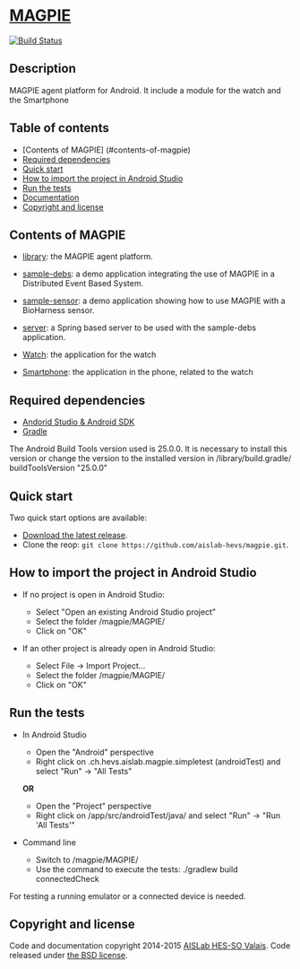 # [MAGPIE](http://www.hevs.ch/en/mini-sites/projets-produits/aislab/projets/magpie-4826)
[![Build Status](https://travis-ci.org/aislab-hevs/magpie.svg)](https://travis-ci.org/aislab-hevs/magpie)

## Description
MAGPIE agent platform for Android. It include a module for the watch and the Smartphone

## Table of contents
- [Contents of MAGPIE] (#contents-of-magpie)
- [Required dependencies](#required-dependencies)
- [Quick start](#quick-start)
- [How to import the project in Android Studio](#how-to-import-the-project-in-android-studio)
- [Run the tests](#run-the-tests)
- [Documentation](#documentation)
- [Copyright and license](#copyright-and-license)

## Contents of MAGPIE
- [library](https://github.com/aislab-hevs/magpie/tree/master/MAGPIE/library): the MAGPIE agent platform.
- [sample-debs](https://github.com/aislab-hevs/magpie/tree/master/MAGPIE/sample-debs): a demo application integrating the use of MAGPIE in a Distributed Event Based System.
- [sample-sensor](https://github.com/aislab-hevs/magpie/tree/master/MAGPIE/sample-sensor): a demo application showing how to use MAGPIE with a BioHarness sensor.
- [server](https://github.com/aislab-hevs/magpie/tree/master/MAGPIE/server): a Spring based server to be used with the sample-debs application. 

- [Watch](https://github.com/kflauri2312lffds/Android_watch_magpie/tree/master/MAGPIE/watch): the application for the watch

- [Smartphone](https://github.com/kflauri2312lffds/Android_watch_magpie/tree/master/MAGPIE/smartphone): the application in the phone, related to the watch


 
## Required dependencies
- [Andorid Studio & Android SDK](https://developer.android.com/sdk/installing/index.html?pkg=studio)
- [Gradle](http://www.gradle.org/installation)

The Android Build Tools version used is 25.0.0. It is necessary to install this version or change the version to the installed version in /library/build.gradle/ buildToolsVersion "25.0.0"

## Quick start
Two quick start options are available:

- [Download the latest release](https://github.com/aislab-hevs/magpie/archive/master.zip).
- Clone the reop: `git clone https://github.com/aislab-hevs/magpie.git`.

## How to import the project in Android Studio
- If no project is open in Android Studio:
  - Select "Open an existing Android Studio project"
  - Select the folder /magpie/MAGPIE/
  - Click on "OK"

- If an other project is already open in Android Studio:
  - Select File -> Import Project...
  - Select the folder /magpie/MAGPIE/
  - Click on "OK"

## Run the tests
- In Android Studio
  - Open the "Android" perspective
  - Right click on .ch.hevs.aislab.magpie.simpletest (androidTest) and select "Run" -> "All Tests"
  
  **OR**

  - Open the "Project" perspective
  - Right click on /app/src/androidTest/java/ and select "Run" -> "Run 'All Tests'"

- Command line
  - Switch to /magpie/MAGPIE/
  - Use the command to execute the tests: ./gradlew build connectedCheck

 For testing a running emulator or a connected device is needed.
  
## Copyright and license
Code and documentation copyright 2014-2015 [AISLab HES-SO Valais](http://www.hevs.ch/fr/mini-sites/projets-produits/aislab/). Code released under [the BSD license](https://github.com/aislab-hevs/magpie/blob/master/LICENSE).
